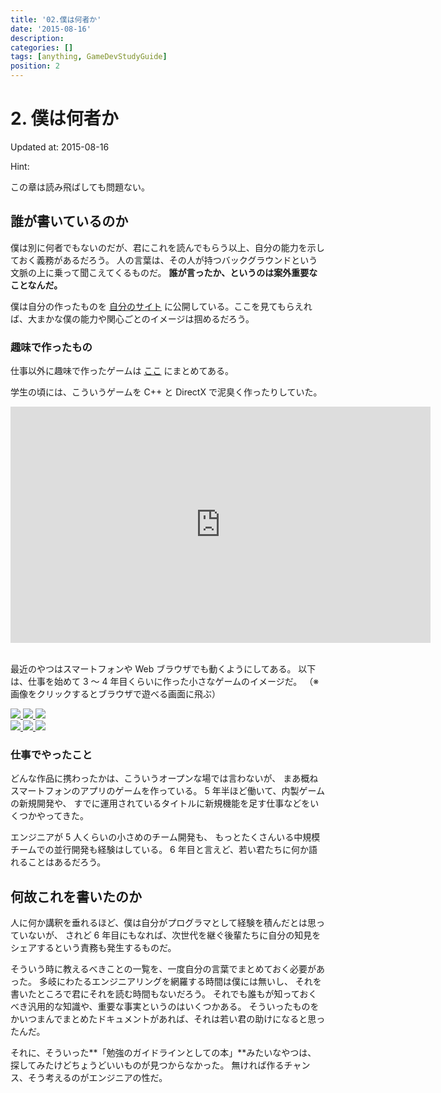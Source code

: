 ```yaml
---
title: '02.僕は何者か'
date: '2015-08-16'
description:
categories: []
tags: [anything, GameDevStudyGuide]
position: 2
---
```


# 2. 僕は何者か
<p class="created-at">Updated at: 2015-08-16</p>

<div class="hint">
<p class="caption">Hint:</p>
<p>この章は読み飛ばしても問題ない。</p>
</div>

## 誰が書いているのか

僕は別に何者でもないのだが、君にこれを読んでもらう以上、自分の能力を示しておく義務があるだろう。
人の言葉は、その人が持つバックグラウンドという文脈の上に乗って聞こえてくるものだ。
**誰が言ったか、というのは案外重要なことなんだ。**

僕は自分の作ったものを
[自分のサイト](http://www.tatsuya-koyama.com/4.0/html/index.html)
に公開している。ここを見てもらえれば、大まかな僕の能力や関心ごとのイメージは掴めるだろう。

### 趣味で作ったもの

仕事以外に趣味で作ったゲームは
[ここ](http://www.tatsuya-koyama.com/4.0/html/tkworks/game/index.html)
にまとめてある。

学生の頃には、こういうゲームを C++ と DirectX で泥臭く作ったりしていた。

<div class="image-box">
    <iframe width="672" height="378" src="http://www.youtube.com/embed/P34tYD0MO14" frameborder="0" allowfullscreen></iframe>
</div>
</br/>

最近のやつはスマートフォンや Web ブラウザでも動くようにしてある。
以下は、仕事を始めて 3 〜 4 年目くらいに作った小さなゲームのイメージだ。
（※ 画像をクリックするとブラウザで遊べる画面に飛ぶ）

<div class="image-box">
    <a href="http://www.tatsuya-koyama.com/4.0/html/tkworks/game/works/mrwarp_play.html" target="_blank">
        <img src="{{urls.media}}/dev-study-guide/ss1.jpg">
    </a>
    <a href="http://www.tatsuya-koyama.com/4.0/html/tkworks/game/works/mrwarp_play.html" target="_blank">
        <img src="{{urls.media}}/dev-study-guide/ss2.jpg">
    </a>
    <a href="http://www.tatsuya-koyama.com/4.0/html/tkworks/game/works/mrwarp_play.html" target="_blank">
        <img src="{{urls.media}}/dev-study-guide/ss3.jpg">
    </a>
</div>

<div class="image-box">
    <a href="http://www.tatsuya-koyama.com/4.0/html/tkworks/game/works/iromono.html" target="_blank">
        <img class="white" src="{{urls.media}}/dev-study-guide/ss4.jpg">
    </a>
    <a href="http://www.tatsuya-koyama.com/4.0/html/tkworks/game/works/iromono.html" target="_blank">
        <img class="white" src="{{urls.media}}/dev-study-guide/ss5.jpg">
    </a>
    <a href="http://www.tatsuya-koyama.com/4.0/html/tkworks/game/works/iromono.html" target="_blank">
        <img class="white" src="{{urls.media}}/dev-study-guide/ss6.jpg">
    </a>
</div>

### 仕事でやったこと

どんな作品に携わったかは、こういうオープンな場では言わないが、
まあ概ねスマートフォンのアプリのゲームを作っている。
5 年半ほど働いて、内製ゲームの新規開発や、
すでに運用されているタイトルに新規機能を足す仕事などをいくつかやってきた。

エンジニアが 5 人くらいの小さめのチーム開発も、
もっとたくさんいる中規模チームでの並行開発も経験はしている。
6 年目と言えど、若い君たちに何か語れることはあるだろう。

## 何故これを書いたのか

人に何か講釈を垂れるほど、僕は自分がプログラマとして経験を積んだとは思っていないが、
されど 6 年目にもなれば、次世代を継ぐ後輩たちに自分の知見をシェアするという責務も発生するものだ。

そういう時に教えるべきことの一覧を、一度自分の言葉でまとめておく必要があった。
多岐にわたるエンジニアリングを網羅する時間は僕には無いし、
それを書いたところで君にそれを読む時間もないだろう。
それでも誰もが知っておくべき汎用的な知識や、重要な事実というのはいくつかある。
そういったものをかいつまんでまとめたドキュメントがあれば、それは若い君の助けになると思ったんだ。

それに、そういった**「勉強のガイドラインとしての本」**みたいなやつは、
探してみたけどちょうどいいものが見つからなかった。
無ければ作るチャンス、そう考えるのがエンジニアの性だ。



